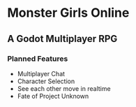 # Monster Girls Online
## A Godot Multiplayer RPG

### Planned Features
- Multiplayer Chat
- Character Selection
- See each other move in realtime
- Fate of Project Unknown
